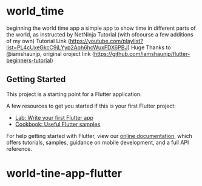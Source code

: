 # world_time

beginning the world time app
a simple app to show time in different parts of the world, as instructed by NetNinja Tutorial (with ofcourse a few additions of my own) 
Tutorial Link (https://youtube.com/playlist?list=PL4cUxeGkcC9jLYyp2Aoh6hcWuxFDX6PBJ)
Huge Thanks to @iamshaunjp, original oroject link (https://github.com/iamshaunjp/flutter-beginners-tutorial)


## Getting Started

This project is a starting point for a Flutter application.

A few resources to get you started if this is your first Flutter project:

- [Lab: Write your first Flutter app](https://flutter.dev/docs/get-started/codelab)
- [Cookbook: Useful Flutter samples](https://flutter.dev/docs/cookbook)

For help getting started with Flutter, view our
[online documentation](https://flutter.dev/docs), which offers tutorials,
samples, guidance on mobile development, and a full API reference.
# world-tine-app-flutter

